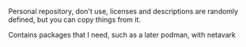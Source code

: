 Personal repository, don't use, licenses and descriptions are randomly defined, but you can copy things from it.

Contains packages that I need, such as a later podman, with netavark
